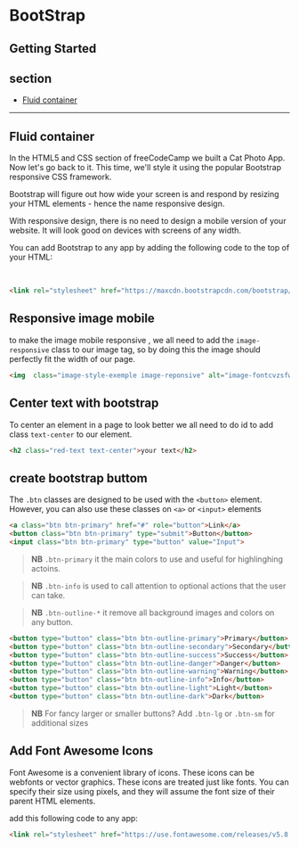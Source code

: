 # BootStrap

## Getting Started

## section
- [Fluid container](#Fluidcontainer)




---
## Fluid container 

In the HTML5 and CSS section of freeCodeCamp we built a Cat Photo App. Now let's go back to it. This time, we'll style it using the popular Bootstrap responsive CSS framework.

Bootstrap will figure out how wide your screen is and respond by resizing your HTML elements - hence the name responsive design.

With responsive design, there is no need to design a mobile version of your website. It will look good on devices with screens of any width.

You can add Bootstrap to any app by adding the following code to the top of your HTML:

<br>

```html
<link rel="stylesheet" href="https://maxcdn.bootstrapcdn.com/bootstrap/3.3.7/css/bootstrap.min.css" integrity="sha384-BVYiiSIFeK1dGmJRAkycuHAHRg32OmUcww7on3RYdg4Va+PmSTsz/K68vbdEjh4u" crossorigin="anonymous"/>`
```

## Responsive image mobile

to make the image mobile responsive , we all need to add the `image-responsive` class to our image tag, so by doing this the image should perfectly fit the width of our page.

```html
<img  class="image-style-exemple image-reponsive" alt="image-fontcvzsfweerdsa">
```

## Center text with bootstrap

To center an element in a page to look better we all need to do id to add class `text-center` to our element.

```html
<h2 class="red-text text-center">your text</h2>
```
## create bootstrap buttom

The `.btn` classes are designed to be used with the `<button>` element. However, you can also use these classes on `<a>` or `<input>` elements

```html
<a class="btn btn-primary" href="#" role="button">Link</a>
<button class="btn btn-primary" type="submit">Button</button>
<input class="btn btn-primary" type="button" value="Input">
```
> **NB** `.btn-primary` it the main colors to use and useful for highlinghing actoins. 

> **NB** `.btn-info` is used to call attention to optional actions that the user can take. 

> **NB** `.btn-outline-*` it remove all background images and colors on any button.
```html
<button type="button" class="btn btn-outline-primary">Primary</button>
<button type="button" class="btn btn-outline-secondary">Secondary</button>
<button type="button" class="btn btn-outline-success">Success</button>
<button type="button" class="btn btn-outline-danger">Danger</button>
<button type="button" class="btn btn-outline-warning">Warning</button>
<button type="button" class="btn btn-outline-info">Info</button>
<button type="button" class="btn btn-outline-light">Light</button>
<button type="button" class="btn btn-outline-dark">Dark</button>
```
> **NB** For fancy larger or smaller buttons? Add `.btn-lg` or `.btn-sm` for additional sizes

## Add Font Awesome Icons
Font Awesome is a convenient library of icons. These icons can be webfonts or vector graphics. These icons are treated just like fonts. You can specify their size using pixels, and they will assume the font size of their parent HTML elements.

add this following code to any app:
```html
<link rel="stylesheet" href="https://use.fontawesome.com/releases/v5.8.1/css/all.css" integrity="sha384-50oBUHEmvpQ+1lW4y57PTFmhCaXp0ML5d60M1M7uH2+nqUivzIebhndOJK28anvf" crossorigin="anonymous">
```
